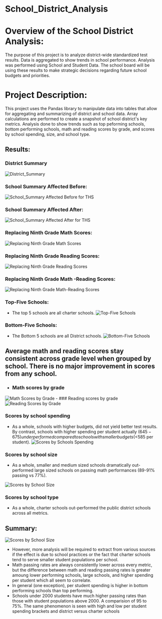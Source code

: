 # School_District_Analysis

# Overview of the School District Analysis: 
The purpose of this project is to analyze district-wide standardized test results. Data is aggregated to show trends in school performance. Analysis was performed using School and Student Data. The school board will be using these results to make strategic decisions regarding future school budgets and priorities.

# Project Description:
This project uses the Pandas library to manipulate data into tables that allow for aggregating and summarizing of district and school data. Array calculations are performed to create a snapshot of school district's key metrics. Analysis done to show trends such as top peforming schools, bottom performing schools, math and reading scores by grade, and scores by school spending, size, and school type.

## Results:

### District Summary 

![District_Summary](./Resources/District_Summary.png)

### School Summary Affected Before:

![School_Summary Affected Before for THS](./Resources/School_Summary_Before.png)

### School Summary Affected After:

![School_Summary Affected After for THS](./Resources/School_Summary_After.png)

### Replacing Ninth Grade Math Scores:
![Replacing Ninth Grade Math Scores](./Resources/Replace_Ninth_Math.png)

### Replacing Ninth Grade Reading Scores:
![Replacing Ninth Grade Reading Scores](./Resources/Replace_Ninth_Reading.png)

### Replacing Ninth Grade Math -Reading Scores:

![Replacing Ninth Grade Math-Reading Scores](./Resources/Replace_Ninth_Math_Reading.png)

### Top-Five Schools:
  - The top 5 schools are all charter schools.
![Top-Five Schools](./Resources/Top_Five_Schools.png)

### Bottom-Five Schools:
  - The Bottom 5 schools are all District schools.
![Bottom-Five Schools](./Resources/Bottom_Five_Schools.png)

## Average math and reading scores stay consistent across grade level when grouped by school. There is no major improvement in scores from any school.

  - ### Math scores by grade

![Math Scores by Grade](./Resources/Math_Scores_Grade.png)
    - ### Reading scores by grade
![Reading Scores by Grade](./Resources/Reading_Scores_Grade.png)

### Scores by school spending
  - As a whole, schools with higher budgets, did not yield better test results. By contrast, schools with higher spending per student actually ($645-675) underperformed compared to schools with smaller budgets (<$585 per student).
![Scores by Schools Spending](./Resources/Scores_School_Spending.png)

### Scores by school size
  - As a whole, smaller and medium sized schools dramatically out-performed large sized schools on passing math performances (89-91% passing vs 77%).

![Scores by School Size](./Resources/Scores_School_Size.png)

### Scores by school type
  - As a whole, charter schools out-performed the public district schools across all metrics. 

## Summary: 
![Scores by School Size](./Resources/Scores_School_Type.png)
  
  - However, more analysis will be required to extract from various sources if the effect is due to school practices or the fact that charter schools tend to serve smaller student populations per school.
  - Math passing rates are always consistently lower across every metric, but the difference between math and reading passing rates is greater amoung lower performing schools, large schools, and higher spending per student which all seem to correlate.
  - In general (one exception), per student spending is higher in bottom performing schools than top performing.
  - Schools under 2000 students have much higher passing rates than those with student populations above 2000. A comparision of 95 to 75%. The same phenomenon is seen with high and low per student spending brackets and district versus charter schools








